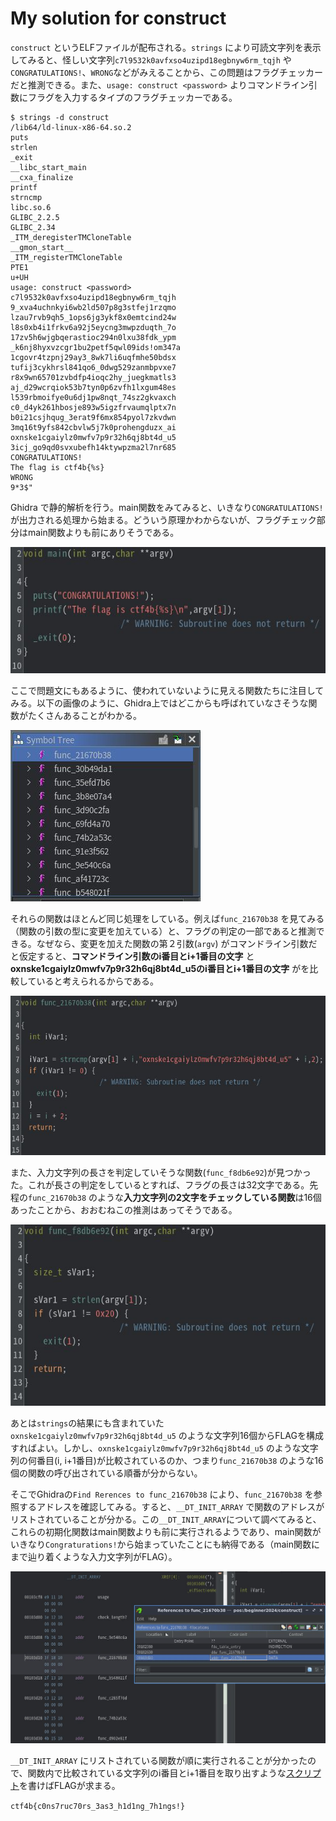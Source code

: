 # My solution for construct
`construct` というELFファイルが配布される。`strings` により可読文字列を表示してみると、怪しい文字列`c7l9532k0avfxso4uzipd18egbnyw6rm_tqjh` や `CONGRATULATIONS!`、`WRONG`などがみえることから、この問題はフラグチェッカーだと推測できる。また、`usage: construct <password>` よりコマンドライン引数にフラグを入力するタイプのフラグチェッカーである。

```
$ strings -d construct
/lib64/ld-linux-x86-64.so.2
puts
strlen
_exit
__libc_start_main
__cxa_finalize
printf
strncmp
libc.so.6
GLIBC_2.2.5
GLIBC_2.34
_ITM_deregisterTMCloneTable
__gmon_start__
_ITM_registerTMCloneTable
PTE1
u+UH
usage: construct <password>
c7l9532k0avfxso4uzipd18egbnyw6rm_tqjh
9_xva4uchnkyi6wb2ld507p8g3stfej1rzqmo
lzau7rvb9qh5_1ops6jg3ykf8x0emtcind24w
l8s0xb4i1frkv6a92j5eycng3mwpzduqth_7o
17zv5h6wjgbqerastioc294n0lxu38fdk_ypm
_k6nj8hyxvzcgr1bu2petf5qwl09ids!om347a
1cgovr4tzpnj29ay3_8wk7li6uqfmhe50bdsx
tufij3cykhrsl841qo6_0dwg529zanmbpvxe7
r8x9wn65701zvbdfp4ioqc2hy_juegkmatls3
aj_d29wcrqiok53b7tyn0p6zvfh1lxgum48es
l539rbmoifye0u6dj1pw8nqt_74sz2gkvaxch
c0_d4yk261hbosje893w5igzfrvaumqlptx7n
b0i21csjhqug_3erat9f6mx854pyol7zkvdwn
3mq16t9yfs842cbvlw5j7k0prohengduzx_ai
oxnske1cgaiylz0mwfv7p9r32h6qj8bt4d_u5
3icj_go9qd0svxubefh14ktywpzma2l7nr685
CONGRATULATIONS!
The flag is ctf4b{%s}
WRONG
9*3$"
```

Ghidra で静的解析を行う。main関数をみてみると、いきなり`CONGRATULATIONS!` が出力される処理から始まる。どういう原理かわからないが、フラグチェック部分はmain関数よりも前にありそうである。

![](../assets/main.jpg)

ここで問題文にもあるように、使われていないように見える関数たちに注目してみる。以下の画像のように、Ghidra上ではどこからも呼ばれていなさそうな関数がたくさんあることがわかる。

![](../assets/symoltree.jpg)

それらの関数はほとんど同じ処理をしている。例えば`func_21670b38` を見てみる（関数の引数の型に変更を加えている）と、フラグの判定の一部であると推測できる。なぜなら、変更を加えた関数の第２引数(`argv`) がコマンドライン引数だと仮定すると、**コマンドライン引数のi番目とi+1番目の文字** と **oxnske1cgaiylz0mwfv7p9r32h6qj8bt4d_u5のi番目とi+1番目の文字** がを比較していると考えられるからである。

![](../assets/func.jpg)

また、入力文字列の長さを判定していそうな関数(`func_f8db6e92`)が見つかった。これが長さの判定をしているとすれば、フラグの長さは32文字である。先程の`func_21670b38` のような**入力文字列の2文字をチェックしている関数**は16個あったことから、おおむねこの推測はあってそうである。

![](../assets/check_len.jpg)

あとは`strings`の結果にも含まれていた`oxnske1cgaiylz0mwfv7p9r32h6qj8bt4d_u5` のような文字列16個からFLAGを構成すればよい。しかし、`oxnske1cgaiylz0mwfv7p9r32h6qj8bt4d_u5` のような文字列の何番目(i, i+1番目)が比較されているのか、つまり`func_21670b38` のような16個の関数の呼び出されている順番が分からない。

そこでGhidraの`Find Rerences to func_21670b38` により、`func_21670b38` を参照するアドレスを確認してみる。すると、``__DT_INIT_ARRAY`` で関数のアドレスがリストされていることが分かる。この`__DT_INIT_ARRAY`について調べてみると、これらの初期化関数はmain関数よりも前に実行されるようであり、main関数がいきなり`Congraturations!`から始まっていたことにも納得である（main関数にまで辿り着くような入力文字列がFLAG）。

![](../assets/references.jpg)

`__DT_INIT_ARRAY` にリストされている関数が順に実行されることが分かったので、関数内で比較されている文字列のi番目とi+1番目を取り出すような[スクリプト](./solve.py)を書けばFLAGが求まる。

`ctf4b{c0ns7ruc70rs_3as3_h1d1ng_7h1ngs!}`